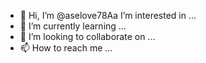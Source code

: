 - 👋 Hi, I’m @aselove78Aa I’m interested in ...
- 🌱 I’m currently learning ...
- 💞️ I’m looking to collaborate on ...
- 📫 How to reach me ...

<!---
aselove78/aselove78 is a ✨ special ✨ repository because its `README.md` (this file) appears on your GitHub profile.
You can click the Preview link to take a look at your changes.
--->
